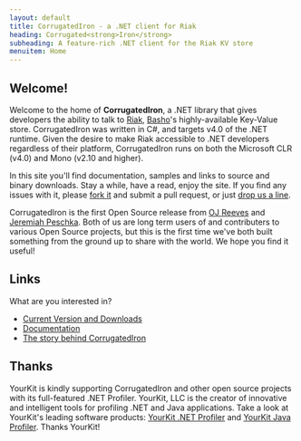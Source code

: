 ```yaml
---
layout: default
title: CorrugatedIron - a .NET client for Riak
heading: Corrugated<strong>Iron</strong>
subheading: A feature-rich .NET client for the Riak KV store
menuitem: Home
---
```


<!-- .sliderwrap -->
<!-- TODO: get some imagery and shove them in here
<div class="sliderwrap">
    <div id="slider" class="nivoSlider">
        <a href="#"><img src="images/slide1.jpg" width="520" alt="" /></a>
        <a href="#"><img src="images/slide2.jpg" width="520" alt="" /></a>
        <a href="#"><img src="images/slide1.jpg" width="520" alt="" /></a>
        <a href="#"><img src="images/slide2.jpg" width="520" alt="" /></a>	
    </div>
</div>-->
<!-- .sliderwrap -->

<!--<div class="divider"></div>-->

Welcome!
--------

Welcome to the home of **CorrugatedIron**, a .NET library that gives developers the ability to talk to [Riak][], [Basho][]'s highly-available Key-Value store. CorrugatedIron was written in C#, and targets v4.0 of the .NET runtime. Given the desire to make Riak accessible to .NET developers regardless of their platform, CorrugatedIron runs on both the Microsoft CLR (v4.0) and Mono (v2.10 and higher).

In this site you'll find documentation, samples and links to source and binary downloads. Stay a while, have a read, enjoy the site. If you find any issues with it, please [fork it][repo] and submit a pull request, or just [drop us a line][email].

CorrugatedIron is the first Open Source release from [OJ Reeves][oj] and [Jeremiah Peschka][jp]. Both of us are long term users of and contributers to various Open Source projects, but this is the first time we've both built something from the ground up to share with the world. We hope you find it useful!

Links
-----

What are you interested in?

* [Current Version and Downloads][downloads]
* [Documentation][documentation]
* [The story behind CorrugatedIron][story]

Thanks
------

YourKit is kindly supporting CorrugatedIron and other open source projects with its full-featured .NET Profiler.  YourKit, LLC is the creator of innovative and intelligent tools for profiling .NET and Java applications. Take a look at YourKit's leading software products: [YourKit .NET Profiler][YourKitNet] and [YourKit Java Profiler][YourKitJava]. Thanks YourKit!

[YourKitNet]: http://www.yourkit.com/.net/profiler/index.jsp "YourKit .NET Profiler"
[YourKitJava]: http://www.yourkit.com/java/profiler/index.jsp "YourKit Java Profiler"
[downloads]: /downloads.html "CorrugatedIron Downloads"
[story]: /story.html "The CorrugatedIron Story"
[oj]: http://buffered.io/ "OJ's site"
[jp]: http://facility9.com/ "Jeremiah's site"
[repo]: https://github.com/DistributedNonsense/CorrugatedIron/ "Current CorrugatedIron Repo"
[Riak]: http://riak.basho.com/ "Riak"
[email]: mailto:distributednonsense@buffered.io "Contact the guys"
[documentation]: /documentation/Basics.Installation.html "CorrugatedIron Documentation"
[Basho]: http://www.basho.com/ "Basho Technologies"
